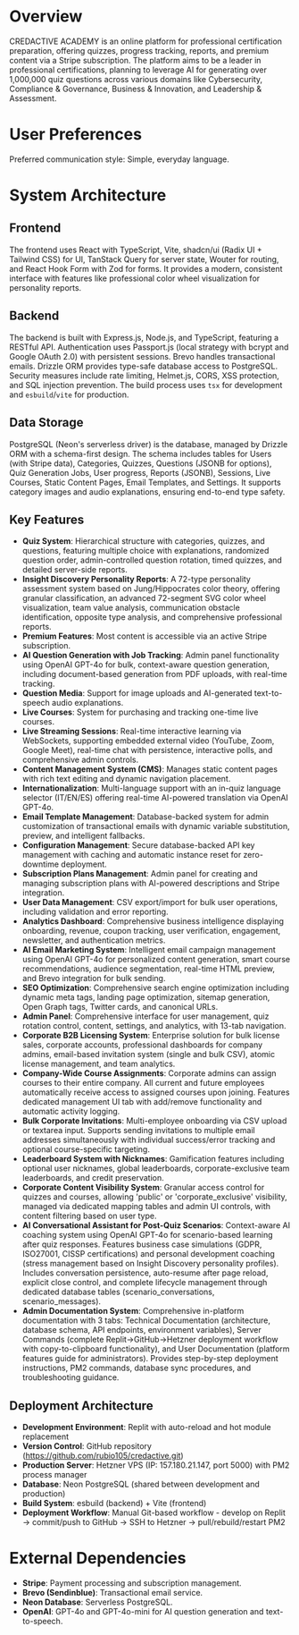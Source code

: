# Overview

CREDACTIVE ACADEMY is an online platform for professional certification preparation, offering quizzes, progress tracking, reports, and premium content via a Stripe subscription. The platform aims to be a leader in professional certifications, planning to leverage AI for generating over 1,000,000 quiz questions across various domains like Cybersecurity, Compliance & Governance, Business & Innovation, and Leadership & Assessment.

# User Preferences

Preferred communication style: Simple, everyday language.

# System Architecture

## Frontend

The frontend uses React with TypeScript, Vite, shadcn/ui (Radix UI + Tailwind CSS) for UI, TanStack Query for server state, Wouter for routing, and React Hook Form with Zod for forms. It provides a modern, consistent interface with features like professional color wheel visualization for personality reports.

## Backend

The backend is built with Express.js, Node.js, and TypeScript, featuring a RESTful API. Authentication uses Passport.js (local strategy with bcrypt and Google OAuth 2.0) with persistent sessions. Brevo handles transactional emails. Drizzle ORM provides type-safe database access to PostgreSQL. Security measures include rate limiting, Helmet.js, CORS, XSS protection, and SQL injection prevention. The build process uses `tsx` for development and `esbuild`/`vite` for production.

## Data Storage

PostgreSQL (Neon's serverless driver) is the database, managed by Drizzle ORM with a schema-first design. The schema includes tables for Users (with Stripe data), Categories, Quizzes, Questions (JSONB for options), Quiz Generation Jobs, User progress, Reports (JSONB), Sessions, Live Courses, Static Content Pages, Email Templates, and Settings. It supports category images and audio explanations, ensuring end-to-end type safety.

## Key Features

-   **Quiz System**: Hierarchical structure with categories, quizzes, and questions, featuring multiple choice with explanations, randomized question order, admin-controlled question rotation, timed quizzes, and detailed server-side reports.
-   **Insight Discovery Personality Reports**: A 72-type personality assessment system based on Jung/Hippocrates color theory, offering granular classification, an advanced 72-segment SVG color wheel visualization, team value analysis, communication obstacle identification, opposite type analysis, and comprehensive professional reports.
-   **Premium Features**: Most content is accessible via an active Stripe subscription.
-   **AI Question Generation with Job Tracking**: Admin panel functionality using OpenAI GPT-4o for bulk, context-aware question generation, including document-based generation from PDF uploads, with real-time tracking.
-   **Question Media**: Support for image uploads and AI-generated text-to-speech audio explanations.
-   **Live Courses**: System for purchasing and tracking one-time live courses.
-   **Live Streaming Sessions**: Real-time interactive learning via WebSockets, supporting embedded external video (YouTube, Zoom, Google Meet), real-time chat with persistence, interactive polls, and comprehensive admin controls.
-   **Content Management System (CMS)**: Manages static content pages with rich text editing and dynamic navigation placement.
-   **Internationalization**: Multi-language support with an in-quiz language selector (IT/EN/ES) offering real-time AI-powered translation via OpenAI GPT-4o.
-   **Email Template Management**: Database-backed system for admin customization of transactional emails with dynamic variable substitution, preview, and intelligent fallbacks.
-   **Configuration Management**: Secure database-backed API key management with caching and automatic instance reset for zero-downtime deployment.
-   **Subscription Plans Management**: Admin panel for creating and managing subscription plans with AI-powered descriptions and Stripe integration.
-   **User Data Management**: CSV export/import for bulk user operations, including validation and error reporting.
-   **Analytics Dashboard**: Comprehensive business intelligence displaying onboarding, revenue, coupon tracking, user verification, engagement, newsletter, and authentication metrics.
-   **AI Email Marketing System**: Intelligent email campaign management using OpenAI GPT-4o for personalized content generation, smart course recommendations, audience segmentation, real-time HTML preview, and Brevo integration for bulk sending.
-   **SEO Optimization**: Comprehensive search engine optimization including dynamic meta tags, landing page optimization, sitemap generation, Open Graph tags, Twitter cards, and canonical URLs.
-   **Admin Panel**: Comprehensive interface for user management, quiz rotation control, content, settings, and analytics, with 13-tab navigation.
-   **Corporate B2B Licensing System**: Enterprise solution for bulk license sales, corporate accounts, professional dashboards for company admins, email-based invitation system (single and bulk CSV), atomic license management, and team analytics.
-   **Company-Wide Course Assignments**: Corporate admins can assign courses to their entire company. All current and future employees automatically receive access to assigned courses upon joining. Features dedicated management UI tab with add/remove functionality and automatic activity logging.
-   **Bulk Corporate Invitations**: Multi-employee onboarding via CSV upload or textarea input. Supports sending invitations to multiple email addresses simultaneously with individual success/error tracking and optional course-specific targeting.
-   **Leaderboard System with Nicknames**: Gamification features including optional user nicknames, global leaderboards, corporate-exclusive team leaderboards, and credit preservation.
-   **Corporate Content Visibility System**: Granular access control for quizzes and courses, allowing 'public' or 'corporate_exclusive' visibility, managed via dedicated mapping tables and admin UI controls, with content filtering based on user type.
-   **AI Conversational Assistant for Post-Quiz Scenarios**: Context-aware AI coaching system using OpenAI GPT-4o for scenario-based learning after quiz responses. Features business case simulations (GDPR, ISO27001, CISSP certifications) and personal development coaching (stress management based on Insight Discovery personality profiles). Includes conversation persistence, auto-resume after page reload, explicit close control, and complete lifecycle management through dedicated database tables (scenario_conversations, scenario_messages).
-   **Admin Documentation System**: Comprehensive in-platform documentation with 3 tabs: Technical Documentation (architecture, database schema, API endpoints, environment variables), Server Commands (complete Replit→GitHub→Hetzner deployment workflow with copy-to-clipboard functionality), and User Documentation (platform features guide for administrators). Provides step-by-step deployment instructions, PM2 commands, database sync procedures, and troubleshooting guidance.

## Deployment Architecture

-   **Development Environment**: Replit with auto-reload and hot module replacement
-   **Version Control**: GitHub repository (https://github.com/rubio105/credactive.git)
-   **Production Server**: Hetzner VPS (IP: 157.180.21.147, port 5000) with PM2 process manager
-   **Database**: Neon PostgreSQL (shared between development and production)
-   **Build System**: esbuild (backend) + Vite (frontend)
-   **Deployment Workflow**: Manual Git-based workflow - develop on Replit → commit/push to GitHub → SSH to Hetzner → pull/rebuild/restart PM2

# External Dependencies

-   **Stripe**: Payment processing and subscription management.
-   **Brevo (Sendinblue)**: Transactional email service.
-   **Neon Database**: Serverless PostgreSQL.
-   **OpenAI**: GPT-4o and GPT-4o-mini for AI question generation and text-to-speech.